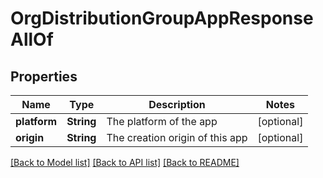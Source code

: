 # OrgDistributionGroupAppResponseAllOf

## Properties
Name | Type | Description | Notes
------------ | ------------- | ------------- | -------------
**platform** | **String** | The platform of the app | [optional] 
**origin** | **String** | The creation origin of this app | [optional] 

[[Back to Model list]](../README.md#documentation-for-models) [[Back to API list]](../README.md#documentation-for-api-endpoints) [[Back to README]](../README.md)


